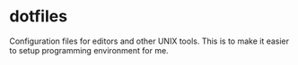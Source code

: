 dotfiles
========

Configuration files for editors and other UNIX tools. This is to make it easier to setup programming environment for me.
